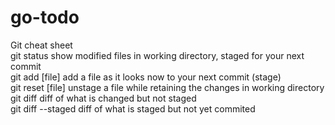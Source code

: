 # go-todo

Git cheat sheet
<br>
git status
show modified files in working directory, staged for your next commit
<br>
git add [file]
add a file as it looks now to your next commit (stage)
<br>
git reset [file]
unstage a file while retaining the changes in working directory
<br>
git diff
diff of what is changed but not staged
<br>
git diff --staged
diff of what is staged but not yet commited
